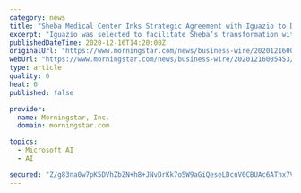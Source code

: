 ```yaml
---
category: news
title: "Sheba Medical Center Inks Strategic Agreement with Iguazio to Deliver Real-Time AI for COVID-19 Patient Treatment Optimization"
excerpt: "Iguazio was selected to facilitate Sheba’s transformation with AI through clinical and logistical use cases such as predicting and mitigating COVID-19 patient deterioration and optimizing patient journey with smart mobility Iguazio,"
publishedDateTime: 2020-12-16T14:20:00Z
originalUrl: "https://www.morningstar.com/news/business-wire/20201216005453/sheba-medical-center-inks-strategic-agreement-with-iguazio-to-deliver-real-time-ai-for-covid-19-patient-treatment-optimization"
webUrl: "https://www.morningstar.com/news/business-wire/20201216005453/sheba-medical-center-inks-strategic-agreement-with-iguazio-to-deliver-real-time-ai-for-covid-19-patient-treatment-optimization"
type: article
quality: 0
heat: 0
published: false

provider:
  name: Morningstar, Inc.
  domain: morningstar.com

topics:
  - Microsoft AI
  - AI

secured: "Z/g83na0w7pK5DVhZbZN+h8+JNvDrKk7o5W9aGiQeseLDcnV0CBUAc6AThx7VslZV/Bz6UaamHjzljXhKdFaPPPItFzguzAovht1sq1tRA6Gv7oEHVDrHn1swiOlDX7f/cMhe7qzPaoPOby/72HpX+cQCLHxIKlB/uy5m0RztLhQlE8WoTaQGyaCb8Apmt6XpuoPP4iS5vt9qPiqActJtmMVjVdeCTT8nY7kD0Jas1Sxc4i5hdQreZQHHQIpFwSqL8ZmnoxzlfXDIQPxCRe1AcMgXl9eD0xtVBrkNYCuT/oGp3WVPK9rmM/VUsjAHgGNCNMgPIY108TvgU9w3w2koQLEp7iC9BzMb5mwyHRQnX8=;+NJhFwHoZw41Z+0BDTCr6w=="
---
```


